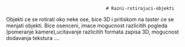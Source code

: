                                           # Razni-rotirajuci-objekti

  Objekti ce se rotirati oko neke ose, bice 3D i pritiskom na taster ce se menjati objekti.
Bice osenceni, imace mogucnost razlicitih pogleda (pomeranje kamere),ucitavanje razlicitih formata zapisa 3D,
mogucnost dodavanja tekstura ....
